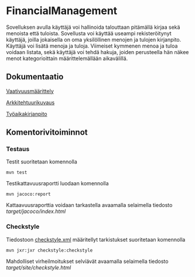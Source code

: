 # FinancialManagement

Sovelluksen avulla käyttäjä voi hallinoida talouttaan pitämällä kirjaa sekä menoista että tuloista. Sovellusta voi käyttää useampi rekisteröitynyt käyttäjä, joilla jokaisella on oma yksilöllinen menojen ja tulojen kirjanpito. Käyttäjä voi lisätä menoja ja tuloja. Viimeiset kymmenen menoa ja tuloa voidaan listata, sekä käyttäjä voi tehdä hakuja, joiden perusteella hän näkee menot kategorioittain määrittelemällään aikavälillä. 


## Dokumentaatio

[Vaativuusmäärittely](/dokumentointi/vaativuusmaarittely.md)

[Arkkitehtuurikuvaus](/dokumentointi/arkkitehtuuri.md)

[Työaikakirjanpito](/dokumentointi/tuntikirjanpito.md)



## Komentorivitoiminnot

### Testaus

Testit suoritetaan komennolla

`mvn test`

Testikattavuusraportti luodaan komennolla

`mvn jacoco:report`

Kattaavuusraporttia voidaan tarkastella avaamalla selaimella tiedosto _target/jacoco/index.html_



### Checkstyle

Tiedostoon [checkstyle.xml](https://github.com/outisa/ot-harjoitustyo/blob/master/Taloudenhallinta/checkstyle.xml) määritellyt tarkistukset suoritetaan komennolla

`mvn jxr:jxr checkstyle:checkstyle`

Mahdolliset virheilmoitukset selviävät avaamalla selaimella tiedosto _target/site/checkstyle.html_
